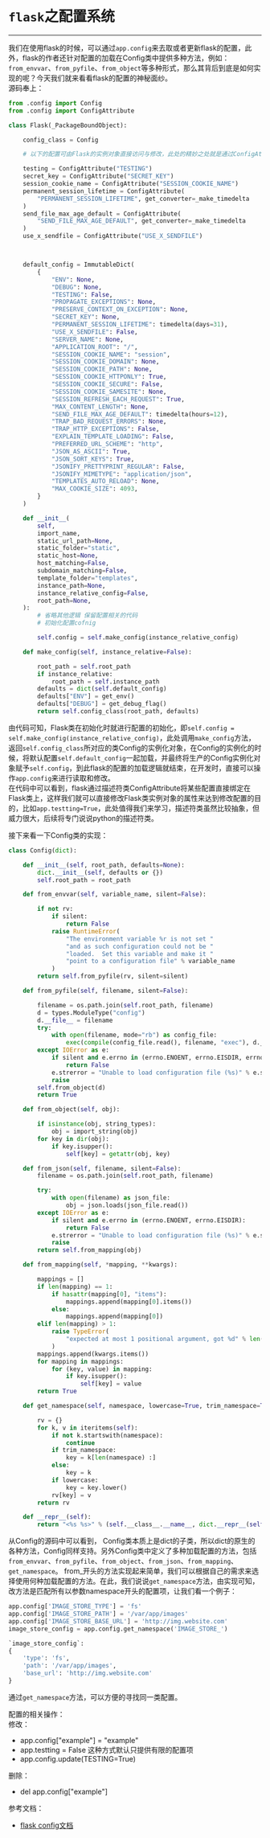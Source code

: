 # `flask`之配置系统
---
我们在使用flask的时候，可以通过`app.config`来去取或者更新flask的配置，此外，flask的作者还针对配置的加载在Config类中提供多种方法，例如：`from_envvar`、`from_pyfile`、`from_object`等多种形式，那么其背后到底是如何实现的呢？今天我们就来看看flask的配置的神秘面纱。  
源码奉上：
```python
from .config import Config
from .config import ConfigAttribute

class Flask(_PackageBoundObject):

    config_class = Config

    # 以下的配置可由Flask的实例对象直接访问与修改，此处的精妙之处就是通过ConfigAttribute描述符类实现的

    testing = ConfigAttribute("TESTING")
    secret_key = ConfigAttribute("SECRET_KEY")
    session_cookie_name = ConfigAttribute("SESSION_COOKIE_NAME")
    permanent_session_lifetime = ConfigAttribute(
        "PERMANENT_SESSION_LIFETIME", get_converter=_make_timedelta
    )
    send_file_max_age_default = ConfigAttribute(
        "SEND_FILE_MAX_AGE_DEFAULT", get_converter=_make_timedelta
    )
    use_x_sendfile = ConfigAttribute("USE_X_SENDFILE")



    default_config = ImmutableDict(
        {
            "ENV": None,
            "DEBUG": None,
            "TESTING": False,
            "PROPAGATE_EXCEPTIONS": None,
            "PRESERVE_CONTEXT_ON_EXCEPTION": None,
            "SECRET_KEY": None,
            "PERMANENT_SESSION_LIFETIME": timedelta(days=31),
            "USE_X_SENDFILE": False,
            "SERVER_NAME": None,
            "APPLICATION_ROOT": "/",
            "SESSION_COOKIE_NAME": "session",
            "SESSION_COOKIE_DOMAIN": None,
            "SESSION_COOKIE_PATH": None,
            "SESSION_COOKIE_HTTPONLY": True,
            "SESSION_COOKIE_SECURE": False,
            "SESSION_COOKIE_SAMESITE": None,
            "SESSION_REFRESH_EACH_REQUEST": True,
            "MAX_CONTENT_LENGTH": None,
            "SEND_FILE_MAX_AGE_DEFAULT": timedelta(hours=12),
            "TRAP_BAD_REQUEST_ERRORS": None,
            "TRAP_HTTP_EXCEPTIONS": False,
            "EXPLAIN_TEMPLATE_LOADING": False,
            "PREFERRED_URL_SCHEME": "http",
            "JSON_AS_ASCII": True,
            "JSON_SORT_KEYS": True,
            "JSONIFY_PRETTYPRINT_REGULAR": False,
            "JSONIFY_MIMETYPE": "application/json",
            "TEMPLATES_AUTO_RELOAD": None,
            "MAX_COOKIE_SIZE": 4093,
        }
    )

    def __init__(
        self,
        import_name,
        static_url_path=None,
        static_folder="static",
        static_host=None,
        host_matching=False,
        subdomain_matching=False,
        template_folder="templates",
        instance_path=None,
        instance_relative_config=False,
        root_path=None,
    ):
        # 省略其他逻辑 保留配置相关的代码
        # 初始化配置cofnig

        self.config = self.make_config(instance_relative_config)

    def make_config(self, instance_relative=False):

        root_path = self.root_path
        if instance_relative:
            root_path = self.instance_path
        defaults = dict(self.default_config)
        defaults["ENV"] = get_env()
        defaults["DEBUG"] = get_debug_flag()
        return self.config_class(root_path, defaults)

```
由代码可知，Flask类在初始化时就进行配置的初始化，即`self.config = self.make_config(instance_relative_config)`，此处调用`make_config`方法，返回`self.config_class`所对应的类Config的实例化对象，在Config的实例化的时候，将默认配置`self.default_config`一起加载，并最终将生产的Config实例化对象赋予`self.config`，到此flask的配置的加载逻辑就结束，在开发时，直接可以操作`app.config`来进行读取和修改。  
在代码中可以看到，flask通过描述符类ConfigAttribute将某些配置直接绑定在Flask类上，这样我们就可以直接修改Flask类实例对象的属性来达到修改配置的目的，比如`app.testting=True`，此处值得我们来学习，描述符类虽然比较抽象，但威力很大，后续将专门说说python的描述符类。  

接下来看一下Config类的实现：

```python 
class Config(dict):

    def __init__(self, root_path, defaults=None):
        dict.__init__(self, defaults or {})
        self.root_path = root_path

    def from_envvar(self, variable_name, silent=False):

        if not rv:
            if silent:
                return False
            raise RuntimeError(
                "The environment variable %r is not set "
                "and as such configuration could not be "
                "loaded.  Set this variable and make it "
                "point to a configuration file" % variable_name
            )
        return self.from_pyfile(rv, silent=silent)

    def from_pyfile(self, filename, silent=False):

        filename = os.path.join(self.root_path, filename)
        d = types.ModuleType("config")
        d.__file__ = filename
        try:
            with open(filename, mode="rb") as config_file:
                exec(compile(config_file.read(), filename, "exec"), d.__dict__)
        except IOError as e:
            if silent and e.errno in (errno.ENOENT, errno.EISDIR, errno.ENOTDIR):
                return False
            e.strerror = "Unable to load configuration file (%s)" % e.strerror
            raise
        self.from_object(d)
        return True

    def from_object(self, obj):

        if isinstance(obj, string_types):
            obj = import_string(obj)
        for key in dir(obj):
            if key.isupper():
                self[key] = getattr(obj, key)

    def from_json(self, filename, silent=False):
        filename = os.path.join(self.root_path, filename)

        try:
            with open(filename) as json_file:
                obj = json.loads(json_file.read())
        except IOError as e:
            if silent and e.errno in (errno.ENOENT, errno.EISDIR):
                return False
            e.strerror = "Unable to load configuration file (%s)" % e.strerror
            raise
        return self.from_mapping(obj)

    def from_mapping(self, *mapping, **kwargs):

        mappings = []
        if len(mapping) == 1:
            if hasattr(mapping[0], "items"):
                mappings.append(mapping[0].items())
            else:
                mappings.append(mapping[0])
        elif len(mapping) > 1:
            raise TypeError(
                "expected at most 1 positional argument, got %d" % len(mapping)
            )
        mappings.append(kwargs.items())
        for mapping in mappings:
            for (key, value) in mapping:
                if key.isupper():
                    self[key] = value
        return True

    def get_namespace(self, namespace, lowercase=True, trim_namespace=True):

        rv = {}
        for k, v in iteritems(self):
            if not k.startswith(namespace):
                continue
            if trim_namespace:
                key = k[len(namespace) :]
            else:
                key = k
            if lowercase:
                key = key.lower()
            rv[key] = v
        return rv

    def __repr__(self):
        return "<%s %s>" % (self.__class__.__name__, dict.__repr__(self))

```
从Config的源码中可以看到， Config类本质上是dict的子类，所以dict的原生的各种方法，Config同样支持。另外Config类中定义了多种加载配置的方法，包括`from_envvar`、`from_pyfile`、`from_object`、`from_json`、`from_mapping`、`get_namespace`。 from_开头的方法实现起来简单，我们可以根据自己的需求来选择使用何种加载配置的方法。在此，我们说说`get_namespace`方法，由实现可知，改方法是匹配所有以参数namespace开头的配置项，让我们看一个例子：  

```python
app.config['IMAGE_STORE_TYPE'] = 'fs'
app.config['IMAGE_STORE_PATH'] = '/var/app/images'
app.config['IMAGE_STORE_BASE_URL'] = 'http://img.website.com'
image_store_config = app.config.get_namespace('IMAGE_STORE_')

`image_store_config`:
{
    'type': 'fs',
    'path': '/var/app/images',
    'base_url': 'http://img.website.com'
}
```

通过`get_namespace`方法，可以方便的寻找同一类配置。  

配置的相关操作：  
修改：  
* app.config["example"] =  "example"
* app.testting = False 这种方式默认只提供有限的配置项
* app.config.update(TESTING=True)  

删除：  
* del app.config["example"]


参考文档：  
* [flask config文档](https://flask.palletsprojects.com/en/1.1.x/config/#configuration-basics)

